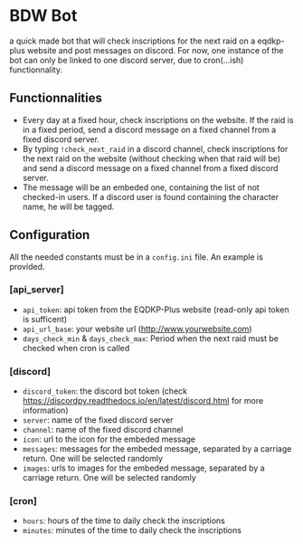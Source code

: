 # BDW Bot

a quick made bot that will check inscriptions for the next raid on a eqdkp-plus website and post messages on discord.
For now, one instance of the bot can only be linked to one discord server, due to cron(...ish) functionnality.

## Functionnalities
- Every day at a fixed hour, check inscriptions on the website. If the raid is in a fixed period, send a discord message on a fixed channel from a fixed discord server.
- By typing `!check_next_raid` in a discord channel, check inscriptions for the next raid on the website (without checking when that raid will be) and send a discord message on a fixed channel from a fixed discord server.
- The message will be an embeded one, containing the list of not checked-in users. If a discord user is found containing the character name, he will be tagged.

## Configuration
All the needed constants must be in a `config.ini` file. An example is provided.
### [api_server]
- `api_token`: api token from the EQDKP-Plus website (read-only api token is sufficent)
- `api_url_base`: your website url (http://www.yourwebsite.com)
- `days_check_min` & `days_check_max`: Period when the next raid must be checked when cron is called
### [discord]
- `discord_token`: the discord bot token (check https://discordpy.readthedocs.io/en/latest/discord.html for more information)
- `server`: name of the fixed discord server
- `channel`: name of the fixed discord channel
- `icon`: url to the icon for the embeded message
- `messages`: messages for the embeded message, separated by a carriage return. One will be selected randomly
- `images`: urls to images for the embeded message, separated by a carriage return. One will be selected randomly
### [cron]
- `hours`: hours of the time to daily check the inscriptions
- `minutes`:  minutes of the time to daily check the inscriptions

